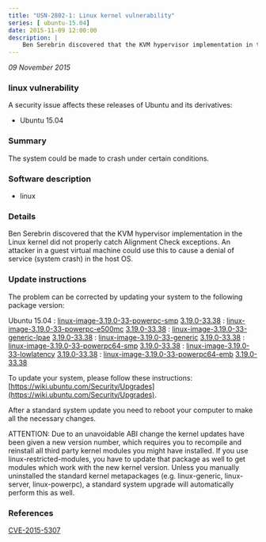 ```yaml
---
title: "USN-2802-1: Linux kernel vulnerability"
series: [ ubuntu-15.04]
date: 2015-11-09 12:00:00
description: |
    Ben Serebrin discovered that the KVM hypervisor implementation in the Linux kernel did not properly catch Alignment Check exceptions. An attacker in a guest virtual machine could use this to cause a denial of service (system crash) in the host OS. 
--- 
```

 
 

*09 November 2015*

### linux vulnerability

A security issue affects these releases of Ubuntu and its derivatives:

* Ubuntu 15.04

### Summary

The system could be made to crash under certain conditions. 

### Software description

* linux 

### Details

Ben Serebrin discovered that the KVM hypervisor implementation in the Linux kernel did not properly catch Alignment Check exceptions. An attacker in a guest virtual machine could use this to cause a denial of service (system crash) in the host OS. 

### Update instructions

The problem can be corrected by updating your system to the following package version:

Ubuntu 15.04
 : [linux-image-3.19.0-33-powerpc-smp](https://launchpad.net/ubuntu/+source/linux) <span> [3.19.0-33.38](https://launchpad.net/ubuntu/+source/linux/3.19.0-33.38) </span> 
 : [linux-image-3.19.0-33-powerpc-e500mc](https://launchpad.net/ubuntu/+source/linux) <span> [3.19.0-33.38](https://launchpad.net/ubuntu/+source/linux/3.19.0-33.38) </span> 
 : [linux-image-3.19.0-33-generic-lpae](https://launchpad.net/ubuntu/+source/linux) <span> [3.19.0-33.38](https://launchpad.net/ubuntu/+source/linux/3.19.0-33.38) </span> 
 : [linux-image-3.19.0-33-generic](https://launchpad.net/ubuntu/+source/linux) <span> [3.19.0-33.38](https://launchpad.net/ubuntu/+source/linux/3.19.0-33.38) </span> 
 : [linux-image-3.19.0-33-powerpc64-smp](https://launchpad.net/ubuntu/+source/linux) <span> [3.19.0-33.38](https://launchpad.net/ubuntu/+source/linux/3.19.0-33.38) </span> 
 : [linux-image-3.19.0-33-lowlatency](https://launchpad.net/ubuntu/+source/linux) <span> [3.19.0-33.38](https://launchpad.net/ubuntu/+source/linux/3.19.0-33.38) </span> 
 : [linux-image-3.19.0-33-powerpc64-emb](https://launchpad.net/ubuntu/+source/linux) <span> [3.19.0-33.38](https://launchpad.net/ubuntu/+source/linux/3.19.0-33.38) </span> 

To update your system, please follow these instructions: [https://wiki.ubuntu.com/Security/Upgrades](https://wiki.ubuntu.com/Security/Upgrades).

After a standard system update you need to reboot your computer to make all the necessary changes.

ATTENTION: Due to an unavoidable ABI change the kernel updates have been given a new version number, which requires you to recompile and reinstall all third party kernel modules you might have installed. If you use linux-restricted-modules, you have to update that package as well to get modules which work with the new kernel version. Unless you manually uninstalled the standard kernel metapackages (e.g. linux-generic, linux-server, linux-powerpc), a standard system upgrade will automatically perform this as well. 

### References

 
 [CVE-2015-5307](http://people.ubuntu.com/~ubuntu-security/cve/CVE-2015-5307)
 


